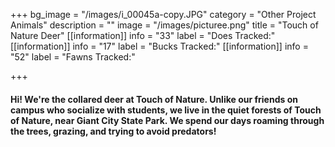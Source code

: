 +++
bg_image = "/images/i_00045a-copy.JPG"
category = "Other Project Animals"
description = ""
image = "/images/picturee.png"
title = "Touch of Nature Deer"
[[information]]
info = "33"
label = "Does Tracked:"
[[information]]
info = "17"
label = "Bucks Tracked:"
[[information]]
info = "52"
label = "Fawns Tracked:"

+++
#### Hi! We're the collared deer at Touch of Nature. Unlike our friends on campus who socialize with students, we live in the quiet forests of Touch of Nature, near Giant City State Park. We spend our days roaming through the trees, grazing, and trying to avoid predators!